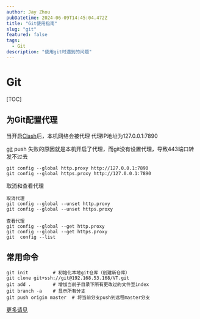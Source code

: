 ```yaml
---
author: Jay Zhou
pubDatetime: 2024-06-09T14:45:04.472Z
title: "Git使用指南"
slug: "git"
featured: false
tags:
  - Git
description: "使用git时遇到的问题"
---
```

# Git

[TOC]



## 为Git配置代理

当开启[Clash](https://so.csdn.net/so/search?q=Clash&spm=1001.2101.3001.7020)后，本机网络会被代理  代理IP地址为127.0.0.1:7890

[git](https://so.csdn.net/so/search?q=git&spm=1001.2101.3001.7020) push 失败的原因就是本机开启了代理，而git没有设置代理，导致443端口转发不过去

```
git config --global http.proxy http://127.0.0.1:7890
git config --global https.proxy http://127.0.0.1:7890
```

取消和查看代理

```
取消代理
git config --global --unset http.proxy
git config --global --unset https.proxy

查看代理
git config --global --get http.proxy
git config --global --get https.proxy
git  config --list
```

## 常用命令

```
git init         # 初始化本地git仓库（创建新仓库）
git clone git+ssh://git@192.168.53.168/VT.git
git add .        # 增加当前子目录下所有更改过的文件至index
git branch -a    # 显示所有分支
git push origin master  # 将当前分支push到远程master分支
```

[更多请见](https://developer.aliyun.com/article/948081)

